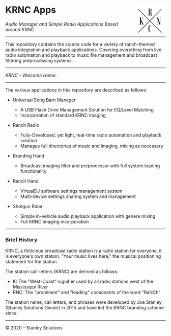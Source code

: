 # KRNC Apps <img src="https://github.com/engineerjoe440/KRNCApps/blob/master/common/images/KRNC.png" width="100" alt="KRNC" align="right">

*Audio Manager and Simple Radio Applications Based around KRNC*

---

This repository contains the source code for a variety of ranch-themed audio
integration and playback applications. Covering everything from live radio automation
and playback to music file management and broadcast filtering preprocessing systems.

---

*KRNC - Welcome Home.*

---

The various applications in this repository are described as follows:

 - Universal Song Barn Manager
    - A USB Flash Drive Management Solution for EQ/Level Matching
    - Incorporation of standard KRNC Imaging

 - Ranch Radio
    - Fully-Developed, yet light, real-time radio automation and playback solution
    - Manages full directories of music and imaging, mixing as necessary

 - Branding Hand
    - Broadcast imaging filter and preprocessor with full system loading functionality

 - Ranch Hand
    - VirtualDJ software settings management system
    - Multi-device settings sharing system and management
 
 - Shotgun Rider
    - Simple in-vehicle audio playback application with genere mixing
    - Full KRNC imaging incorporation
    
---

### Brief History
KRNC, a ficticious broadcast radio station is a radio station for everyone, it is
everyone's own station. "Your music lives here," the musical positioning statement
for the station.

The station call-letters (KRNC) are derived as follows:
 - K: The "West-Coast" signifier used by all radio stations west of the Mississippi River
 - RNC: The "prominent" and "leading" consonants of the word "RaNCh"

The station name, call letters, and phrases were developed by Joe Stanley (Stanley
Solutions Owner) in 2015 and have led the KRNC branding scheme since.

---
© 2020 - Stanley Solutions
